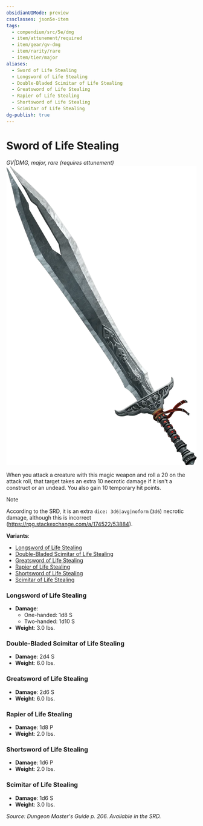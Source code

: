 ```yaml
---
obsidianUIMode: preview
cssclasses: json5e-item
tags:
  - compendium/src/5e/dmg
  - item/attunement/required
  - item/gear/gv-dmg
  - item/rarity/rare
  - item/tier/major
aliases:
  - Sword of Life Stealing
  - Longsword of Life Stealing
  - Double-Bladed Scimitar of Life Stealing
  - Greatsword of Life Stealing
  - Rapier of Life Stealing
  - Shortsword of Life Stealing
  - Scimitar of Life Stealing
dg-publish: true
---
```

# Sword of Life Stealing
*GV|DMG, major, rare (requires attunement)*  
![](https://raw.githubusercontent.com/5etools-mirror-2/5etools-img/main/items/DMG/Sword%20of%20Life%20Stealing.webp#right)  


When you attack a creature with this magic weapon and roll a 20 on the attack roll, that target takes an extra 10 necrotic damage if it isn't a construct or an undead. You also gain 10 temporary hit points.

> [!note]
> According to the SRD, it is an extra `dice: 3d6|avg|noform` (`3d6`) necrotic damage, although this is incorrect (https://rpg.stackexchange.com/a/174522/53884).

**Variants**:
- [Longsword of Life Stealing](#Longsword%20of%20Life%20Stealing)
- [Double-Bladed Scimitar of Life Stealing](#Double-Bladed%20Scimitar%20of%20Life%20Stealing)
- [Greatsword of Life Stealing](#Greatsword%20of%20Life%20Stealing)
- [Rapier of Life Stealing](#Rapier%20of%20Life%20Stealing)
- [Shortsword of Life Stealing](#Shortsword%20of%20Life%20Stealing)
- [Scimitar of Life Stealing](#Scimitar%20of%20Life%20Stealing)

### Longsword of Life Stealing

- **Damage**:
  - One-handed: 1d8 S
  - Two-handed: 1d10 S
- **Weight**: 3.0 lbs.

### Double-Bladed Scimitar of Life Stealing

- **Damage**: 2d4 S
- **Weight**: 6.0 lbs.

### Greatsword of Life Stealing

- **Damage**: 2d6 S
- **Weight**: 6.0 lbs.

### Rapier of Life Stealing

- **Damage**: 1d8 P
- **Weight**: 2.0 lbs.

### Shortsword of Life Stealing

- **Damage**: 1d6 P
- **Weight**: 2.0 lbs.

### Scimitar of Life Stealing

- **Damage**: 1d6 S
- **Weight**: 3.0 lbs.


*Source: Dungeon Master's Guide p. 206. Available in the SRD.*